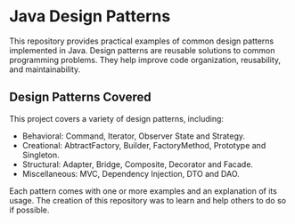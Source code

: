 # Java Design Patterns

This repository provides practical examples of common design patterns implemented in Java. Design patterns are reusable solutions to common programming problems. They help improve code organization, reusability, and maintainability.

## Design Patterns Covered

This project covers a variety of design patterns, including:

- Behavioral: Command, Iterator, Observer State and Strategy.
- Creational: AbtractFactory, Builder, FactoryMethod, Prototype and Singleton.
- Structural: Adapter, Bridge, Composite, Decorator and Facade.
- Miscellaneous: MVC, Dependency Injection, DTO and DAO.


Each pattern comes with one or more examples and an explanation of its usage. 
The creation of this repository was to learn and help others to do so if possible.





